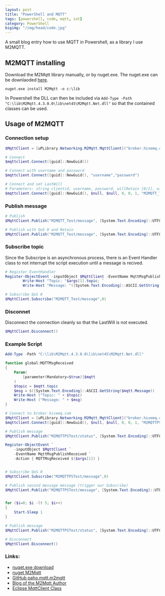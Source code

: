 ```yaml
---
layout: post
title: "PowerShell and MQTT"
tags: [powershell, code, mqtt, iot]
category: PowerShell
bigimg: "/img/head/code.jpg"
---
```


A small blog entry how to use MQTT in Powershell, as a library I use M2MQTT.

## M2MQTT installing

Download the M2Mqtt library manually, or by nuget.exe. 
The nuget.exe can be downlaoded [here](https://www.nuget.org/downloads). 

```
nuget.exe install M2Mqtt -o c:\lib
```

In Powershell the DLL can then be included via `Add-Type -Path "C:\lib\M2Mqtt.4.3.0.0\lib\net45\M2Mqtt.Net.dll"` so that the contained classes can be used.


## Usage of M2MQTT

### Connection setup

```powershell
$MqttClient = [uPLibrary.Networking.M2Mqtt.MqttClient]("broker.hivemq.com")

# Connect
$mqttclient.Connect([guid]::NewGuid())

# Connect with username and password
$mqttclient.Connect([guid]::NewGuid(), "username","password")

# Connect and set LastWill
# Parameters: string clientid, username, password, willRetain [0/1], willQosLevel [0/1/2], willFlag [0/1], willTopic, willMessage, cleanSession [0/1], keepAlivePeriod) 
$mqttclient.Connect([guid]::NewGuid(), $null, $null, 0, 0, 1, "M2MQTT_Test/LW", "error", 1, 60 )
```

### Publish message

```powershell
# Publish
$MqttClient.Publish("M2MQTT_Test/message", [System.Text.Encoding]::UTF8.GetBytes("Hello World"))

# Publish with QoS 0 and Retain
$MqttClient.Publish("M2MQTT_Test/message", [System.Text.Encoding]::UTF8.GetBytes("Hello World"), 0, 1)
```
  
  
### Subscribe topic
Since the Subscripe is an asynchronous process, there is an Event Handler class to not interrupt the script execution until a message is recived.

```powershell
# Register EventHandler
Register-ObjectEvent -inputObject $MqttClient -EventName MqttMsgPublishReceived -Action { `
        Write-Host "Topic: "$args[1].topic; `
        Write-Host "Message: "([System.Text.Encoding]::ASCII.GetString($args[1].Message)) }

# Subscribe QoS 0
$MqttClient.Subscribe("M2MQTT_Test/message",0)
```

### Disconnet
Disconnect the connection cleanly so that the LastWill is not executed.
```powershell
$MqttClient.Disconnect()
```

### Example Script
```powershell
Add-Type -Path "C:\lib\M2Mqtt.4.3.0.0\lib\net45\M2Mqtt.Net.dll" 

function global:MQTTMsgReceived
{
    Param(
        [parameter(Mandatory=$true)]$mqtt
    )
    $topic = $mqtt.topic
    $msg = $([System.Text.Encoding]::ASCII.GetString($mqtt.Message))
    Write-Host ("Topic: " + $topic)
    Write-Host ("Message: " + $msg)
}

# Connect to broker.hivemq.com
$MqttClient = [uPLibrary.Networking.M2Mqtt.MqttClient]("broker.hivemq.com")
$mqttclient.Connect([guid]::NewGuid(), $null, $null, 0, 0, 1, "M2MQTTPSTest/statusLW", "error", 1, 30 )

# Publish message
$MqttClient.Publish("M2MQTTPSTest/status", [System.Text.Encoding]::UTF8.GetBytes("online"), 0, 0)

Register-ObjectEvent `
    -inputObject $MqttClient `
    -EventName MqttMsgPublishReceived `
    -Action { MQTTMsgReceived $($args[1]) }


# Subscribe QoS 0
$MqttClient.Subscribe("M2MQTTPSTest/message",0)

# Publish second message message (trigger our Subscribe)
$MqttClient.Publish("M2MQTTPSTest/message", [System.Text.Encoding]::UTF8.GetBytes("Hello World"), 0, 0)


for ($i=0; $i -lt 5; $i++)
{
    Start-Sleep 1
}

# Publish message
$MqttClient.Publish("M2MQTTPSTest/status", [System.Text.Encoding]::UTF8.GetBytes("offline"), 0, 0)

# Disconnect
$MqttClient.Disconnect()
```


### Links:
* [nuget.exe download](https://www.nuget.org/downloads)
* [nuget M2Mqtt](https://www.nuget.org/packages/M2Mqtt/)
* [GitHub paho.mqtt.m2mqtt](https://github.com/eclipse/paho.mqtt.m2mqtt)
* [Blog of the M2Mqtt Author](https://m2mqtt.wordpress.com/)
* [Eclipse MqttClient Class](https://www.eclipse.org/paho/clients/dotnet/api/html/1c43333f-2896-2b9e-5895-dc5157db58a3.htm)
